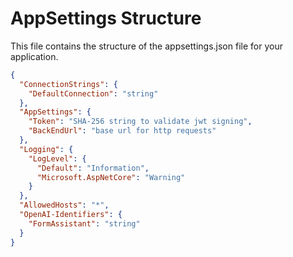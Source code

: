# AppSettings Structure

This file contains the structure of the appsettings.json file for your application.

```json
{
  "ConnectionStrings": {
    "DefaultConnection": "string"
  },
  "AppSettings": {
    "Token": "SHA-256 string to validate jwt signing",
    "BackEndUrl": "base url for http requests"
  },
  "Logging": {
    "LogLevel": {
      "Default": "Information",
      "Microsoft.AspNetCore": "Warning"
    }
  },
  "AllowedHosts": "*",
  "OpenAI-Identifiers": {
    "FormAssistant": "string"
  }
}
```
